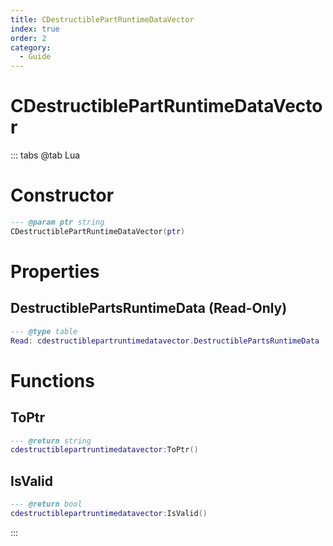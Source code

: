 ```yaml
---
title: CDestructiblePartRuntimeDataVector
index: true
order: 2
category:
  - Guide
---
```


# CDestructiblePartRuntimeDataVector

::: tabs
@tab Lua
# Constructor
```lua
--- @param ptr string
CDestructiblePartRuntimeDataVector(ptr)
```
# Properties
## DestructiblePartsRuntimeData (Read-Only)
```lua
--- @type table
Read: cdestructiblepartruntimedatavector.DestructiblePartsRuntimeData
```
# Functions
## ToPtr
```lua
--- @return string
cdestructiblepartruntimedatavector:ToPtr()
```
## IsValid
```lua
--- @return bool
cdestructiblepartruntimedatavector:IsValid()
```

:::